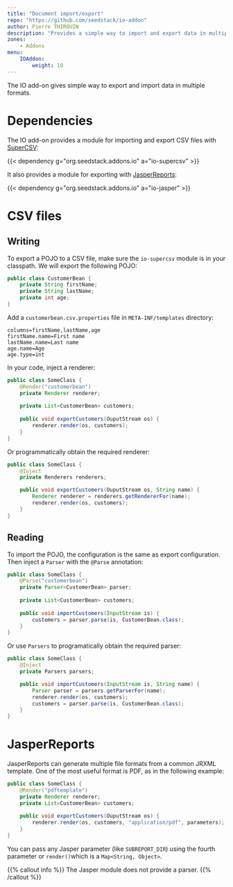 ```yaml
---
title: "Document import/export"
repo: "https://github.com/seedstack/io-addon"
author: Pierre THIROUIN
description: "Provides a simple way to import and export data in multiple formats: CSV, PDF, Office documents, ..."
zones:
    - Addons
menu:
    IOAddon:
        weight: 10
---
```


The IO add-on gives simple way to export and import data in multiple formats.<!--more--> 

# Dependencies

The IO add-on provides a module for importing and export CSV files with [SuperCSV](http://super-csv.github.io/super-csv/):

{{< dependency g="org.seedstack.addons.io" a="io-supercsv" >}}

It also provides a module for exporting with [JasperReports](http://community.jaspersoft.com/project/jasperreports-library):

{{< dependency g="org.seedstack.addons.io" a="io-jasper" >}}

# CSV files

## Writing

To export a POJO to a CSV file, make sure the `io-supercsv` module is in your classpath. We will export
the following POJO:

```java
public class CustomerBean {
    private String firstName;
    private String lastName;
    private int age;
}
```

Add a `customerbean.csv.properties` file in `META-INF/templates` directory:

```properties
columns=firstName,lastName,age
firstName.name=First name
lastName.name=Last name
age.name=Age
age.type=int
```


In your code, inject a renderer:

```java
public class SomeClass {
	@Render("customerbean")
	private Renderer renderer;
	
	private List<CustomerBean> customers;
	
	public void exportCustomers(OuputStream os) {
	    renderer.render(os, customers);
	}
}
```

Or programmatically obtain the required renderer:

```java
public class SomeClass {
	@Inject
	private Renderers renderers;

	public void exportCustomers(OuputStream os, String name) {
		Renderer renderer = renderers.getRendererFor(name);
	    renderer.render(os, customers);
	}
}
```

## Reading

To import the POJO, the configuration is the same as export configuration. Then inject a `Parser` with the `@Parse` annotation:

```java
public class SomeClass {
	@Parse("customerbean")
	private Parser<CustomerBean> parser;
	
	private List<CustomerBean> customers;
	
	public void importCustomers(InputStream is) {
	    customers = parser.parse(is, CustomerBean.class);
	} 
}
```

Or use `Parsers` to programatically obtain the required parser:

```java
public class SomeClass {
	@Inject
	private Parsers parsers;

	public void importCustomers(InputStream is, String name) {
		Parser parser = parsers.getParserFor(name);
	    renderer.render(os, customers);
		customers = parser.parse(is, CustomerBean.class);
	}
}
```

# JasperReports

JasperReports can generate multiple file formats from a common JRXML template. One of the most useful format is PDF, as in
the following example:

```java
public class SomeClass {
	@Render("pdftemplate")
	private Renderer renderer;
	private List<CustomerBean> customers;
	
	public void exportCustomers(OuputStream os) {
	    renderer.render(os, customers, "application/pdf", parameters);
	}
}
```

You can pass any Jasper parameter (like `SUBREPORT_DIR`) using the fourth parameter or `render()`which is a
`Map<String, Object>`.

{{% callout info %}}
The Jasper module does not provide a parser.
{{% /callout %}}
